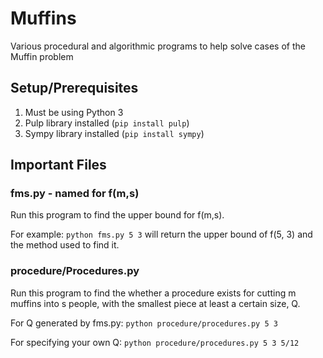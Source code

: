 # Muffins
Various procedural and algorithmic programs to help solve cases of the Muffin problem

## Setup/Prerequisites
1. Must be using Python 3
2. Pulp library installed (`pip install pulp`)
3. Sympy library installed (`pip install sympy`)


## Important Files

### fms.py - named for f(m,s)
Run this program to find the upper bound for f(m,s).

For example: `python fms.py 5 3` will return the upper bound of f(5, 3) and the method used to find it.

### procedure/Procedures.py
Run this program to find the whether a procedure exists for cutting m muffins into s people, with the smallest piece at least a certain size, Q.

For Q generated by fms.py: `python procedure/procedures.py 5 3`

For specifying your own Q: `python procedure/procedures.py 5 3 5/12`
